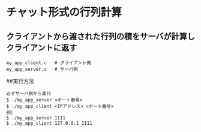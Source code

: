 # チャット形式の行列計算
## クライアントから渡された行列の積をサーバが計算しクライアントに返す

```
my_app_client.c   # クライアント側
my_app_server.c   # サーバ側

```

##実行方法
```
必ずサーバ側から実行
$ ./my_app_server <ポート番号>
$ ./my_app_client <IPアドレス> <ポート番号>
例）
$ ./my_app_server 1111
$ ./my_app_client 127.0.0.1 1111
```